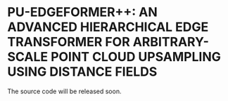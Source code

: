 # PU-EDGEFORMER++: AN ADVANCED HIERARCHICAL EDGE TRANSFORMER FOR ARBITRARY-SCALE POINT CLOUD UPSAMPLING USING DISTANCE FIELDS
The source code will be released soon.
